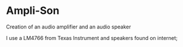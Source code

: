 # Ampli-Son
Creation of an audio amplifier and an audio speaker

I use a LM4766 from Texas Instrument and speakers found on internet;
